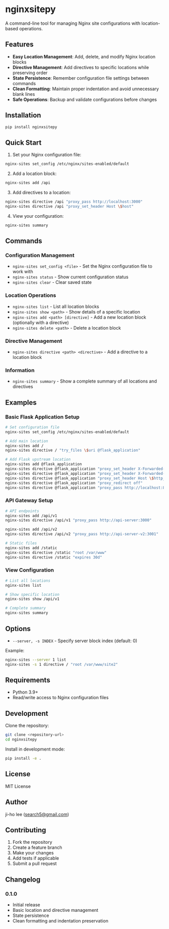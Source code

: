 # nginxsitepy

A command-line tool for managing Nginx site configurations with location-based operations.

## Features

- **Easy Location Management**: Add, delete, and modify Nginx location blocks
- **Directive Management**: Add directives to specific locations while preserving order
- **State Persistence**: Remember configuration file settings between commands
- **Clean Formatting**: Maintain proper indentation and avoid unnecessary blank lines
- **Safe Operations**: Backup and validate configurations before changes

## Installation

```bash
pip install nginxsitepy
```

## Quick Start

1. Set your Nginx configuration file:
```bash
nginx-sites set_config /etc/nginx/sites-enabled/default
```

2. Add a location block:
```bash
nginx-sites add /api
```

3. Add directives to a location:
```bash
nginx-sites directive /api "proxy_pass http://localhost:3000"
nginx-sites directive /api "proxy_set_header Host \$host"
```

4. View your configuration:
```bash
nginx-sites summary
```

## Commands

### Configuration Management
- `nginx-sites set_config <file>` - Set the Nginx configuration file to work with
- `nginx-sites status` - Show current configuration status
- `nginx-sites clear` - Clear saved state

### Location Operations
- `nginx-sites list` - List all location blocks
- `nginx-sites show <path>` - Show details of a specific location
- `nginx-sites add <path> [directive]` - Add a new location block (optionally with a directive)
- `nginx-sites delete <path>` - Delete a location block

### Directive Management
- `nginx-sites directive <path> <directive>` - Add a directive to a location block

### Information
- `nginx-sites summary` - Show a complete summary of all locations and directives

## Examples

### Basic Flask Application Setup

```bash
# Set configuration file
nginx-sites set_config /etc/nginx/sites-enabled/default

# Add main location
nginx-sites add /
nginx-sites directive / "try_files \$uri @flask_application"

# Add Flask upstream location
nginx-sites add @flask_application
nginx-sites directive @flask_application "proxy_set_header X-Forwarded-For \$proxy_add_x_forwarded_for"
nginx-sites directive @flask_application "proxy_set_header X-Forwarded-Proto \$scheme"
nginx-sites directive @flask_application "proxy_set_header Host \$http_host"
nginx-sites directive @flask_application "proxy_redirect off"
nginx-sites directive @flask_application "proxy_pass http://localhost:8000"
```

### API Gateway Setup

```bash
# API endpoints
nginx-sites add /api/v1
nginx-sites directive /api/v1 "proxy_pass http://api-server:3000"

nginx-sites add /api/v2
nginx-sites directive /api/v2 "proxy_pass http://api-server-v2:3001"

# Static files
nginx-sites add /static
nginx-sites directive /static "root /var/www"
nginx-sites directive /static "expires 30d"
```

### View Configuration

```bash
# List all locations
nginx-sites list

# Show specific location
nginx-sites show /api/v1

# Complete summary
nginx-sites summary
```

## Options

- `--server, -s INDEX` - Specify server block index (default: 0)

Example:
```bash
nginx-sites --server 1 list
nginx-sites -s 1 directive / "root /var/www/site2"
```

## Requirements

- Python 3.9+
- Read/write access to Nginx configuration files

## Development

Clone the repository:
```bash
git clone <repository-url>
cd nginxsitepy
```

Install in development mode:
```bash
pip install -e .
```

## License

MIT License

## Author

ji-ho lee (search5@gmail.com)

## Contributing

1. Fork the repository
2. Create a feature branch
3. Make your changes
4. Add tests if applicable
5. Submit a pull request

## Changelog

### 0.1.0
- Initial release
- Basic location and directive management
- State persistence
- Clean formatting and indentation preservation
